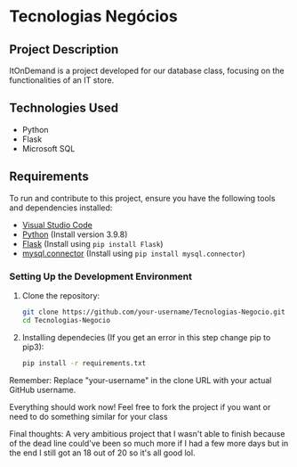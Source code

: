 # Tecnologias Negócios

## Project Description

ItOnDemand is a project developed for our database class, focusing on the functionalities of an IT store.

## Technologies Used

- Python
- Flask
- Microsoft SQL

## Requirements

To run and contribute to this project, ensure you have the following tools and dependencies installed:

- [Visual Studio Code](https://code.visualstudio.com/)
- [Python](https://www.python.org/) (Install version 3.9.8)
- [Flask](https://flask.palletsprojects.com/en/3.0.x/) (Install using `pip install Flask`)
- [mysql.connector](https://dev.mysql.com/doc/connector-python/en/) (Install using `pip install mysql.connector`)

### Setting Up the Development Environment

1. Clone the repository:

   ```bash
   git clone https://github.com/your-username/Tecnologias-Negocio.git
   cd Tecnologias-Negocio

2. Installing dependecies (If you get an error in this step change pip to pip3):
   ```bash
   pip install -r requirements.txt
   

Remember:
Replace "your-username" in the clone URL with your actual GitHub username.

Everything should work now!
Feel free to fork the project if you want or need to do something similar for your class


Final thoughts:
A very ambitious project that I wasn't able to finish because of the dead line could've been so much more if I had a few more days but in the end I still got an 18 out of 20 so it's all good lol.

